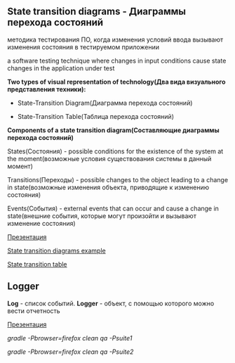 ## State transition diagrams - Диаграммы перехода состояний
методика тестирования ПО, когда изменения условий ввода вызывают изменения состояния в тестируемом приложении

a software testing technique where changes in input conditions cause state changes in the application under test

**Two types of visual representation of technology(Два вида визуального представления техники):**

- State-Transition Diagram(Диаграмма перехода состояний)

- State-Transition Table(Таблица перехода состояний)

**Components of a state transition diagram(Составляющие диаграммы перехода состояний)**

States(Состояния) - possible conditions for the existence of the system at the moment(возможные условия существования системы в данный момент)

Transitions(Переходы) - possible changes to the object leading to a change in state(возможные изменения объекта, приводящие к изменению состояния)

Events(События) - external events that can occur and cause a change in state(внешние события, которые могут произойти и вызывают изменение состояния)

[Презентация](https://docs.google.com/presentation/d/1ruKU-zimvqJ0eUabbj4C9a-7kzfOqyK-/edit?usp=sharing&ouid=116447005932578256378&rtpof=true&sd=true)

[State transition diagrams example](https://drive.google.com/file/d/1-6XlXvaFAo5zojAXmGaQg7JVikVeW06N/view?usp=sharing)

[State transition table](https://docs.google.com/spreadsheets/d/1HnlPmeypworRdG2sUO8pZqx38pYehArK9GBJqe8eZi8/edit?usp=sharing)

## Logger

**Log** - список событий. **Logger** - объект, с помощью которого можно вести отчетность

[Презентация](https://docs.google.com/presentation/d/1kptX1Ce1NBux34JP7e9kOr_38TzyKEAGN1rUPcqn77M/edit?usp=sharing)


_gradle -Pbrowser=firefox clean qa -Psuite1_

_gradle -Pbrowser=firefox clean qa -Psuite2_

